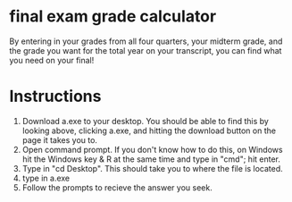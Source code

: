 # final exam grade calculator
By entering in your grades from all four quarters, your midterm grade, and the grade you want for the total year on your transcript, you can find what you need on your final!

# Instructions

1. Download a.exe to your desktop. You should be able to find this by looking above, clicking a.exe, and hitting the download button on the page it takes you to.
2. Open command prompt. If you don't know how to do this, on Windows hit the Windows key & R at the same time and type in "cmd"; hit enter.
3. Type in "cd Desktop". This should take you to where the file is located.
4. type in a.exe
5. Follow the prompts to recieve the answer you seek.
